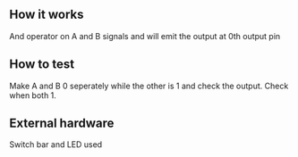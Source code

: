 <!---

This file is used to generate your project datasheet. Please fill in the information below and delete any unused
sections.

You can also include images in this folder and reference them in the markdown. Each image must be less than
512 kb in size, and the combined size of all images must be less than 1 MB.
-->

## How it works

And operator on A and B signals and will emit the output at 0th output pin

## How to test

Make A and B 0 seperately while the other is 1 and check the output. Check when both 1.

## External hardware

Switch bar and LED used
